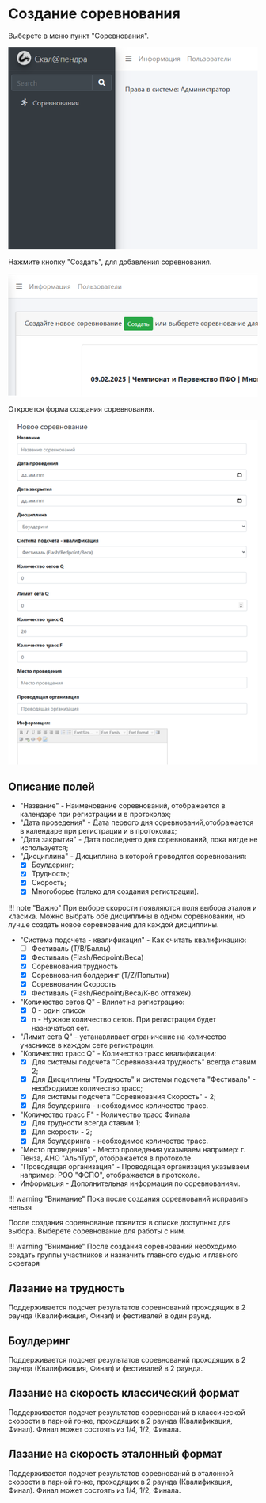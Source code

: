 # Создание соревнования

Выберете в меню пункт "Соревнования".

![Competition screen](img/comp_br.png)

Нажмите кнопку "Создать", для добавления соревнования.

![Competition screen](img/comp_br_1.png)

Откроется форма создания соревнования.

![Competition screen](img/comp_br_2.png)

## Описание полей

* "Название" - Наименование соревнований, отображается в календаре при
регистрации и в протоколах;
* "Дата проведения" - Дата первого дня соревнований,отображается в календаре при
  регистрации и в протоколах; 
* "Дата закрытия" - Дата последнего дня соревнований, пока нигде не используется;
* "Дисциплина" - Дисциплина в которой проводятся соревнования:
    * [x] Боулдеринг;
    * [x] Трудность;
    * [x] Скорость;
    * [x] Многоборье (только для создания регистрации).

!!! note "Важно"
    При выборе скорости появляются поля выбора эталон и класика. Можно выбрать обе дисциплины 
    в одном соревновании, но лучше создать новое соревнование для каждой дисциплины.

* "Система подсчета - квалификация" - Как считать квалификацию:
    * [ ] Фестиваль (T/B/Баллы)
    * [x] Фестиваль (Flash/Redpoint/Веса)
    * [x] Соревнования трудность
    * [x] Соревнования болдеринг (T/Z/Попытки)
    * [x] Соревнования Скорость 
    * [x] Фестиваль (Flash/Redpoint/Веса/К-во оттяжек).

* "Количество cетов Q" - Влияет на регистрацию:
    * [x] 0 - один список
    * [x] n - Нужное количество сетов. При регистрации будет назначаться сет.

* "Лимит cета Q" - устанавливает ограничение на количество учасников в каждом сете регистрации.
* "Количество трасс Q" - Количество трасс квалификации:
    * [x] Для системы подсчета "Соревнования трудность" всегда ставим 2;
    * [x] Для Дисциплины "Трудность" и системы подсчета "Фестиваль" - необходимое количество трасс;
    * [x] Для системы подсчета "Соревнования Скорость" - 2;
    * [x] Для боулдеринга - необходимое количество трасс.

* "Количество трасс F" - Количество трасс Финала
    * [x] Для трудности всегда ставим 1;
    * [x] Для скорости - 2;
    * [x] Для боулдеринга - необходимое количество трасс.

* "Место проведения" - Место проведения указываем например: г. Пенза, АНО "АльпТур", отображается
в протоколе.
* "Проводящая организация" - Проводящая организация указываем например: РОО "ФСПО", отображается 
в протоколе.
* Информация - Дополнительная информация по соревнованиям.

!!! warning "Внимание"
    Пока после создания соревнований исправить нельзя

После создания соревнование появится в списке доступных для выбора. Выберете соревнование
для работы с ним.

!!! warning "Внимание"
    После создания соревнований необходимо создать группы участников и назначить
    главного судью и главного скретаря

## Лазание на трудность

Поддерживается подсчет результатов соревнований проходящих в 2 раунда (Квалификация, Финал)
и фестивалей в один раунд.

## Боулдеринг

Поддерживается подсчет результатов соревнований проходящих в 2 раунда (Квалификация, Финал)
и фестивалей в 2 раунда.

## Лазание на скорость классический формат

Поддерживается подсчет результатов соревнований в классической скорости
в парной гонке, проходящих в 2 раунда (Квалификация, Финал). Финал может состоять из 1/4, 1/2, Финала.

## Лазание на скорость эталонный формат

Поддерживается подсчет результатов соревнований в эталонной скорости
в парной гонке, проходящих в 2 раунда (Квалификация, Финал). Финал может состоять из 1/4, 1/2, Финала.

